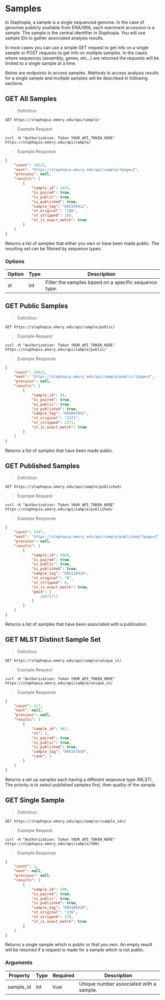 # Samples
In Staphopia, a sample is a single sequenced genome. In the case of genomes publicly available from ENA/SRA, each exeriment accession is a sample. The sample is the central identifier in Staphopia. You will use sample IDs to gather associated analysis results.

In most cases you can use a simple GET request to get info on a single sample or POST requests to get info on multiple samples. In the cases where sequences (assembly, genes, etc...) are returned the requests will be limited to a single sample at a time.

Below are endpoints to access samples. Methods to access analysis results for a single sample and multiple samples will be described in following sections.

## GET All Samples
> Definition

```plaintext
GET https://staphopia.emory.edu/api/sample/
```

> Example Request

```shell
curl -H "Authorization: Token YOUR_API_TOKEN_HERE" https://staphopia.emory.edu/api/sample/
```

> Example Response

```json
{
    "count": 18521,
    "next": "https://staphopia.emory.edu/api/sample/?page=2",
    "previous": null,
    "results": [
        {
            "sample_id": 2425,
            "is_paired": true,
            "is_public": true,
            "is_published": true,
            "sample_tag": "ERX359411",
            "st_original": "188",
            "st_stripped": 188,
            "st_is_exact_match": true
        }
    ]
}
```

Returns a list of samples that either you own or have been made public. The resulting set can be filtered by sequence types.

### Options

Option    | Type      | Description
--------- | --------- | -----------
st        | int       | Filter the samples based on a specific sequence type.



## GET Public Samples
> Definition

```plaintext
GET https://staphopia.emory.edu/api/sample/public/
```

> Example Request

```shell
curl -H "Authorization: Token YOUR_API_TOKEN_HERE" https://staphopia.emory.edu/api/sample/public/
```

> Example Response

```json
{
    "count": 18521,
    "next": "https://staphopia.emory.edu/api/sample/public/?page=2",
    "previous": null,
    "results": [
        {
            "sample_id": 94,
            "is_paired": true,
            "is_public": true,
            "is_published": true,
            "sample_tag": "ERX047891",
            "st_original": "2371",
            "st_stripped": 2371,
            "st_is_exact_match": true
        }
    ]
}
```

Returns a list of samples that have been made public.

## GET Published Samples
> Definition

```plaintext
GET https://staphopia.emory.edu/api/sample/published/
```

> Example Request

```shell
curl -H "Authorization: Token YOUR_API_TOKEN_HERE" https://staphopia.emory.edu/api/sample/published/
```

> Example Response

```json
{
    "count": 5947,
    "next": "https://staphopia.emory.edu/api/sample/published/?page=2",
    "previous": null,
    "results": [
        {
            "sample_id": 5666,
            "is_paired": true,
            "is_public": true,
            "is_published": true,
            "sample_tag": "ERX116914",
            "st_original": "8",
            "st_stripped": 8,
            "st_is_exact_match": true,
            "pmid": [
                26873713
            ]
        }
    ]
}
```

Returns a list of samples that have been associated with a publication.


## GET MLST Distinct Sample Set
> Definition

```plaintext
GET https://staphopia.emory.edu/api/sample/unique_st/
```

> Example Request

```shell
curl -H "Authorization: Token YOUR_API_TOKEN_HERE" https://staphopia.emory.edu/api/sample/unique_st/
```

> Example Response

```json
{
    "count": 417,
    "next": null,
    "previous": null,
    "results": [
        {
            "sample_id": 961,
            "st": 1,
            "is_paired": true,
            "is_public": true,
            "is_published": true,
            "sample_tag": "ERX147839",
            "rank": 3
        }
    ]
}
```

Returns a set up samples each having a different seqeunce type (MLST). The priority is to select published samples first, then quality of the sample.

## GET Single Sample
> Definition

```plaintext
GET https://staphopia.emory.edu/api/sample/<sample_id>/
```

> Example Request

```shell
curl -H "Authorization: Token YOUR_API_TOKEN_HERE" https://staphopia.emory.edu/api/sample/500/
```

> Example Response

```json
{
    "count": 1,
    "next": null,
    "previous": null,
    "results": [
        {
            "sample_id": 500,
            "is_paired": true,
            "is_public": true,
            "is_published": true,
            "sample_tag": "ERX105420",
            "st_original": "239",
            "st_stripped": 239,
            "st_is_exact_match": true
        }
    ]
}
```

Returns a single sample which is public or that you own. An empty result will be returned if a request is made for a sample which is not public.

### Arguments

Property  | Type      | Required | Description
--------- | --------- | -------- | -----------
sample_id | int       | true     | Unique number associated with a sample.


